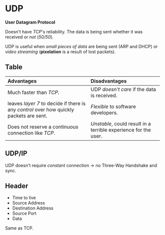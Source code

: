 # UDP

**User Datagram Protocol**

Doesn't have *TCP*'s reliability.
The data is being sent whether it was received or *not* (*50/50*).

UDP is useful when *small pieces of data* are being sent (ARP and DHCP) or *video streaming* (**pixelation** is a result of lost packets).

## Table

|                                     **Advantages**                                      | **Disadvantages**                                               |
| :-------------------------------------------------------------------------------------  | :-------------------------------------------------------------- |
|                                 Much faster than *TCP*.                                 | UDP *doesn't care* if the data is received.                     |
| leaves *layer 7* to decide if there is any *control* over how quickly packets are sent. | *Flexible* to software developers.                              |
|                  Does not reserve a continuous connection like *TCP*.                   | *Unstable*, could result in a terrible experience for the user. |

## UDP/IP

UDP doesn't require *constant* connection -> no Three-Way Handshake and sync.

## Header

- Time to live
- Source Address
- Destination Address
- Source Port
- Data

Same as TCP.
